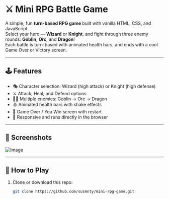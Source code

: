 # ⚔️ Mini RPG Battle Game

A simple, fun **turn-based RPG game** built with vanilla HTML, CSS, and JavaScript.  
Select your hero — **Wizard** or **Knight**, and fight through three enemy rounds: **Goblin**, **Orc**, and **Dragon**!  
Each battle is turn-based with animated health bars, and ends with a cool Game Over or Victory screen.

---

## 🕹️ Features

- 🎭 Character selection: Wizard (high attack) or Knight (high defense)
- ⚔️ Attack, Heal, and Defend options
- 🧟‍♂️ Multiple enemies: Goblin → Orc → Dragon
- 🩸 Animated health bars with shake effects
- 🎉 Game Over / You Win screen with restart
- 📱 Responsive and runs directly in the browser

---

## 📸 Screenshots

![Image](https://github.com/user-attachments/assets/6a9f00d4-26a9-4dff-8906-8bd68555d5a5)

---

## 🚀 How to Play

1. Clone or download this repo:
   ```bash
   git clone https://github.com/susmnty/mini-rpg-game.git
